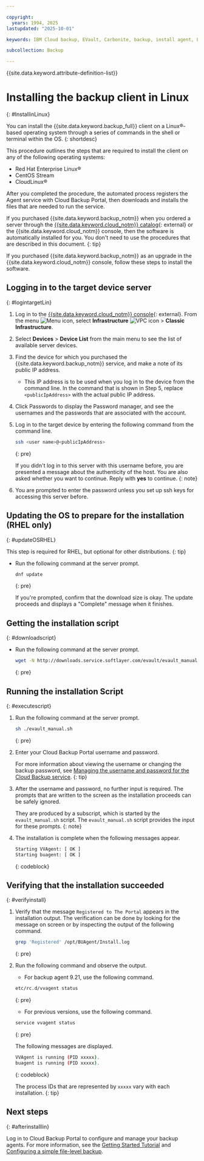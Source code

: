 ```yaml
---

copyright:
  years: 1994, 2025
lastupdated: "2025-10-01"

keywords: IBM Cloud backup, EVault, Carbonite, backup, install agent, Linux

subcollection: Backup

---
```

{{site.data.keyword.attribute-definition-list}}

# Installing the backup client in Linux
{: #InstallinLinux}

You can install the {{site.data.keyword.backup_full}} client on a Linux&reg;-based operating system through a series of commands in the shell or terminal within the OS.
{: shortdesc}

This procedure outlines the steps that are required to install the client on any of the following operating systems:
* Red Hat Enterprise Linux&reg;
* CentOS Stream
* CloudLinux&reg;

After you completed the procedure, the automated process registers the Agent service with Cloud Backup Portal, then downloads and installs the files that are needed to run the service.

If you purchased {{site.data.keyword.backup_notm}} when you ordered a server through the [{{site.data.keyword.cloud_notm}} catalog](/catalog){: external} or the {{site.data.keyword.cloud_notm}} console, then the software is automatically installed for you. You don't need to use the procedures that are described in this document.
{: tip}

If you purchased {{site.data.keyword.backup_notm}} as an upgrade in the {{site.data.keyword.cloud_notm}} console, follow these steps to install the software.

## Logging in to the target device server
{: #logintargetLin}

1. Log in to the [{{site.data.keyword.cloud_notm}} console](/login){: external}. From the menu ![Menu icon](../icons/icon_hamburger.svg "Menu"), select **Infrastructure**  ![VPC icon](../icons/vpc.svg) > **Classic Infrastructure**.
2. Select **Devices** > **Device List** from the main menu to see the list of available server devices.
3. Find the device for which you purchased the {{site.data.keyword.backup_notm}} service, and make a note of its public IP address.
   - This IP address is to be used when you log in to the device from the command line. In the command that is shown in Step 5, replace `<publicIpAddress>` with the actual public IP address.
4. Click Passwords to display the Password manager, and see the usernames and the passwords that are associated with the account.
5. Log in to the target device by entering the following command from the command line.
    ```sh
    ssh <user name>@<publicIpAddress>
    ```
    {: pre}

    If you didn't log in to this server with this username before, you are presented a message about the authenticity of the host. You are also asked whether you want to continue. Reply with **yes** to continue.
    {: note}

6. You are prompted to enter the password unless you set up ssh keys for accessing this server before.

## Updating the OS to prepare for the installation (RHEL only)
{: #updateOSRHEL}

This step is required for RHEL, but optional for other distributions.
{: tip}

- Run the following command at the server prompt.

   ```sh
   dnf update
   ```
   {: pre}

   If you're prompted, confirm that the download size is okay. The update proceeds and displays a "Complete" message when it finishes.

## Getting the installation script
{: #downloadscript}

- Run the following command at the server prompt.

   ```sh
   wget -N http://downloads.service.softlayer.com/evault/evault_manual.sh
   ```
   {: pre}

## Running the installation Script
{: #executescript}

1. Run the following command at the server prompt.

   ```sh
   sh ./evault_manual.sh
   ```
   {: pre}

2. Enter your Cloud Backup Portal username and password.

    For more information about viewing the username or changing the backup password, see [Managing the username and password for the Cloud Backup service](/docs/Backup?topic=Backup-changePassword).
    {: tip}

3. After the username and password, no further input is required. The prompts that are written to the screen as the installation proceeds can be safely ignored.

    They are produced by a subscript, which is started by the `evault_manual.sh` script. The `evault_manual.sh` script provides the input for these prompts.
    {: note}

4. The installation is complete when the following messages appear.

    ```sh
    Starting VVAgent: [ OK ]
    Starting buagent: [ OK ]
    ```
    {: codeblock}

## Verifying that the installation succeeded
{: #verifyinstall}

1. Verify that the message `Registered to The Portal` appears in the installation output. The verification can be done by looking for the message on screen or by inspecting the output of the following command.

    ```sh
    grep 'Registered' /opt/BUAgent/Install.log
    ```
    {: pre}

2. Run the following command and observe the output.
    - For backup agent 9.21, use the following command.

    ```sh
    etc/rc.d/vvagent status
    ```
    {: pre}

    - For previous versions, use the following command.

    ```sh
    service vvagent status
    ```
    {: pre}

    The following messages are displayed.
    ```sh
    VVAgent is running (PID xxxxx).
    buagent is running (PID xxxxx).
    ```
    {: codeblock}

   The process IDs that are represented by `xxxxx` vary with each installation.
   {: tip}

## Next steps
{: #afterinstalllin}

Log in to Cloud Backup Portal to configure and manage your backup agents. For more information, see the [Getting Started Tutorial](/docs/Backup?topic=Backup-getting-started#getting-started) and [Configuring a simple file-level backup](/docs/Backup?topic=Backup-configureFileBackup).
